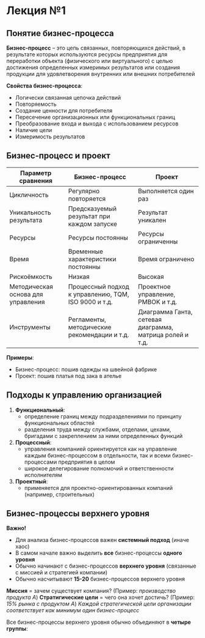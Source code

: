 # Лекция №1
## Понятие бизнес-процесса
**Бизнес-процесс** – это цепь связанных, повторяющихся действий, в результате которых используются ресурсы предприятия для переработки объекта (физического или виртуального) с целью достижения определенных измеримых результатов или создания продукции для удовлетворения внутренних или внешних потребителей

**Свойства бизнес-процесса**:
- Логически связанная цепочка действий
- Повторяемость
- Создание ценности для потребителя
- Пересечение организационных или функциональных границ
- Преобразование входа и выхода с использованием ресурсов
- Наличие цели
- Измеримость результатов

## Бизнес-процесс и проект
Параметр сравнения                 | Бизнес-процесс                                       | Проект
-----------------------------------|------------------------------------------------------|--------------------------------------------------------
Цикличность                        | Регулярно повторяется                                | Выполняется один раз
Уникальность результата            | Предсказуемый результат при каждом запуске           | Результат уникален
Ресурсы                            | Ресурсы постоянны                                    | Ресурсы ограниченны
Время                              | Временные характеристики постоянны                   | Время ограничено
Рискоёмкость                       | Низкая                                               | Высокая
Методическая основа для управления | Процессный подход к управлению, TQM, ISO 9000 и т.д. | Проектное управление, PMBOK и т.д.
Инструменты                        | Регламенты, методические рекомендации и т.д.         | Диаграмма Ганта, сетевая диаграмма, матрица ролей и т.д.

**Примеры**: 
- Бизнес-процесс: пошив одежды на швейной фабрике
- Проект: пошив платья под зака в ателье

## Подходы к управлению организацией
1. **Функциональный**:
   - определение границ между подразделениями по принципу функциональных областей
   - разделения труда между службами, отделами, цехами, бригадами с закреплением за ними определенных функций
2. **Процессный**:
   - управления компанией ориентируется как на управление каждым бизнес-процессом в отдельности, так и всеми бизнес-процессами предприятия в целом
   - широкое делегирование полномочий и ответственности исполнителям
3. **Проектный**:
   - применяется для проектно-ориентированных компаний (например, строительных)
  
## Бизнес-процессы верхнего уровня
**Важно!**
- Для анализа бизнес-процессов важен **системный подход** (иначе хаос)
- В самом начале важно выделить **все** бизнес-процессы **одного уровня**
- Обычно начинают с бизнес-процессов **верхнего уровня** (связанные с миссией и стратегией компании)
- Обычно насчитывают **15-20** бизнес-процессов верхнего уровня

**Миссия** = зачем существует компания? (Пример: *производство продукта А*)
**Стратигические цели** = чего она хочет достичь? (Пример: *15% рынка с продуктом А*)
*Каждой стратегической цели организации соответствует как минимум один бизнес-процесс*

Все бизнес-процессы верхнего уровня обычно объединяют в **четыре группы**:
